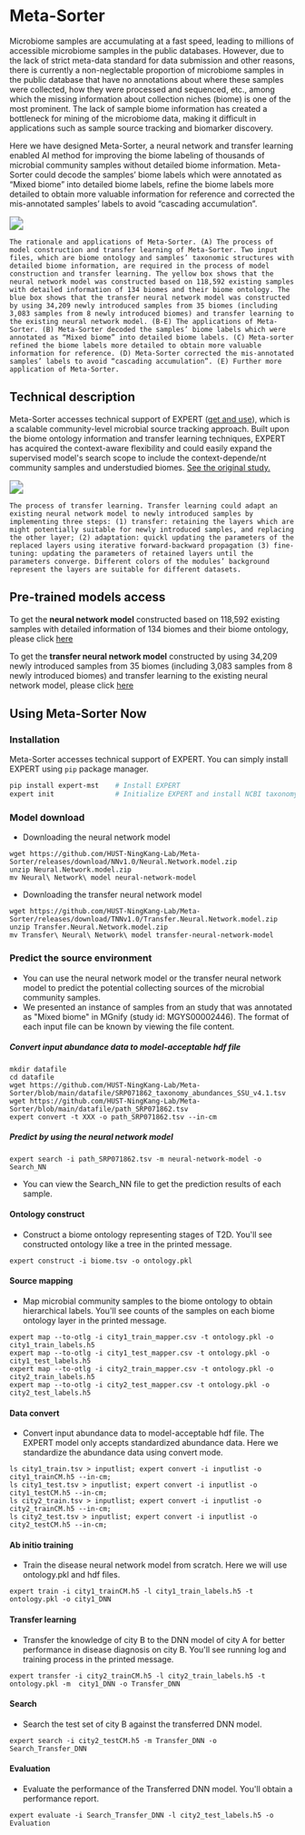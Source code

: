 # Meta-Sorter
Microbiome samples are accumulating at a fast speed, leading to millions of accessible microbiome samples in the public databases. However, due to the lack of strict meta-data standard for data submission and other reasons, there is currently a non-neglectable proportion of microbiome samples in the public database that have no annotations about where these samples were collected, how they were processed and sequenced, etc., among which the missing information about collection niches (biome) is one of the most prominent. The lack of sample biome information has created a bottleneck for mining of the microbiome data, making it difficult in applications such as sample source tracking and biomarker discovery.

Here we have designed Meta-Sorter, a neural network and transfer learning enabled AI method for improving the biome labeling of thousands of microbial community samples without detailed biome information. Meta-Sorter could decode the samples’ biome labels which were annotated as “Mixed biome” into detailed biome labels, refine the biome labels more detailed to obtain more valuable information for reference and corrected the mis-annotated samples’ labels to avoid “cascading accumulation”.

<img src="https://github.com/HUST-NingKang-Lab/Meta-Sorter/blob/main/The%20rationale%20and%20applications%20of%20Meta-Sorter.png" style="zoom:150%;" />

``
The rationale and applications of Meta-Sorter. (A) The process of model construction and transfer learning of Meta-Sorter. Two input files, which are biome ontology and samples’ taxonomic structures with detailed biome information, are required in the process of model construction and transfer learning. The yellow box shows that the neural network model was constructed based on 118,592 existing samples with detailed information of 134 biomes and their biome ontology. The blue box shows that the transfer neural network model was constructed by using 34,209 newly introduced samples from 35 biomes (including 3,083 samples from 8 newly introduced biomes) and transfer learning to the existing neural network model. (B-E) The applications of Meta-Sorter. (B) Meta-Sorter decoded the samples’ biome labels which were annotated as “Mixed biome” into detailed biome labels. (C) Meta-sorter refined the biome labels more detailed to obtain more valuable information for reference. (D) Meta-Sorter corrected the mis-annotated samples’ labels to avoid “cascading accumulation”. (E) Further more application of Meta-Sorter.
``

## Technical description
Meta-Sorter accesses technical support of EXPERT ([get and use](https://github.com/HUST-NingKang-Lab/EXPERT)), which is a scalable community-level microbial source tracking approach. Built upon the biome ontology information and transfer learning techniques, EXPERT has acquired the context-aware flexibility and could easily expand the supervised model's search scope to include the context-depende/nt community samples and understudied biomes. [See the original study.](https://academic.oup.com/bib/article/23/6/bbac396/6702669)

<img src="https://github.com/HUST-NingKang-Lab/Meta-Sorter/blob/main/The%20process%20of%20transfer%20learning.png" style="zoom:150%;" />

``
The process of transfer learning. Transfer learning could adapt an existing neural network model to newly introduced samples by implementing
three steps: (1) transfer: retaining the layers which are might potentially suitable for newly introduced samples, and replacing the other layer; (2) adaptation: quickl updating the parameters of the replaced layers using iterative forward-backward propagation (3) fine-tuning: updating the parameters of retained layers until the parameters converge. Different colors of the modules’ background represent the layers
are suitable for different datasets.
``

## Pre-trained models access
To get the **neural network model** constructed based on 118,592 existing samples with detailed information of 134 biomes and their biome ontology, please click [here](https://github.com/HUST-NingKang-Lab/Meta-Sorter/releases/tag/NNv1.0)   

To get the **transfer neural network model** constructed by using 34,209 newly introduced samples from 35 biomes (including 3,083 samples from 8 newly introduced biomes) and transfer learning to the existing neural network model, please click [here](https://github.com/HUST-NingKang-Lab/Meta-Sorter/releases/tag/TNNv1.0)

## Using Meta-Sorter Now
### Installation

Meta-Sorter accesses technical support of EXPERT. You can simply install EXPERT using `pip` package manager.

```bash
pip install expert-mst    # Install EXPERT
expert init               # Initialize EXPERT and install NCBI taxonomy database
```

### Model download
- Downloading the neural network model
```
wget https://github.com/HUST-NingKang-Lab/Meta-Sorter/releases/download/NNv1.0/Neural.Network.model.zip
unzip Neural.Network.model.zip
mv Neural\ Network\ model neural-network-model
```
- Downloading the transfer neural network model
```
wget https://github.com/HUST-NingKang-Lab/Meta-Sorter/releases/download/TNNv1.0/Transfer.Neural.Network.model.zip
unzip Transfer.Neural.Network.model.zip
mv Transfer\ Neural\ Network\ model transfer-neural-network-model
```

### Predict the source environment
- You can use the neural network model or the transfer neural network model to predict the potential collecting sources of the microbial community samples.
- We presented an instance of samples from an study that was annotated as "Mixed biome" in MGnify (study id: MGYS00002446). The format of each input file can be known by viewing the file content.

##### Convert input abundance data to model-acceptable hdf file
```
mkdir datafile
cd datafile
wget https://github.com/HUST-NingKang-Lab/Meta-Sorter/blob/main/datafile/SRP071862_taxonomy_abundances_SSU_v4.1.tsv
wget https://github.com/HUST-NingKang-Lab/Meta-Sorter/blob/main/datafile/path_SRP071862.tsv
expert convert -t XXX -o path_SRP071862.tsv --in-cm
```
##### Predict by using the neural network model
```
expert search -i path_SRP071862.tsv -m neural-network-model -o Search_NN
```
- You can view the Search_NN file to get the prediction results of each sample.

#### Ontology construct
- Construct a biome ontology representing stages of T2D. You'll see constructed ontology like a tree in the printed message.
```
expert construct -i biome.tsv -o ontology.pkl
```
#### Source mapping
- Map microbial community samples to the biome ontology to obtain hierarchical labels. You'll see counts of the samples on each biome ontology layer in the printed message.
```
expert map --to-otlg -i city1_train_mapper.csv -t ontology.pkl -o city1_train_labels.h5
expert map --to-otlg -i city1_test_mapper.csv -t ontology.pkl -o city1_test_labels.h5
expert map --to-otlg -i city2_train_mapper.csv -t ontology.pkl -o city2_train_labels.h5
expert map --to-otlg -i city2_test_mapper.csv -t ontology.pkl -o city2_test_labels.h5
```
#### Data convert
- Convert input abundance data to model-acceptable hdf file. The EXPERT model only accepts standardized abundance data. Here we standardize the abundance data using convert mode.
```
ls city1_train.tsv > inputlist; expert convert -i inputlist -o city1_trainCM.h5 --in-cm;
ls city1_test.tsv > inputlist; expert convert -i inputlist -o city1_testCM.h5 --in-cm;
ls city2_train.tsv > inputlist; expert convert -i inputlist -o city2_trainCM.h5 --in-cm;
ls city2_test.tsv > inputlist; expert convert -i inputlist -o city2_testCM.h5 --in-cm;
```
#### Ab initio training
- Train the disease neural network model from scratch. Here we will use ontology.pkl and hdf files.
```
expert train -i city1_trainCM.h5 -l city1_train_labels.h5 -t ontology.pkl -o city1_DNN
```
#### Transfer learning
- Transfer the knowledge of city B to the DNN model of city A for better performance in disease diagnosis on city B. You'll see running log and training process in the printed message.
```
expert transfer -i city2_trainCM.h5 -l city2_train_labels.h5 -t ontology.pkl -m  city1_DNN -o Transfer_DNN
```
#### Search
- Search the test set of city B against the transferred DNN model.
```
expert search -i city2_testCM.h5 -m Transfer_DNN -o Search_Transfer_DNN
```
#### Evaluation
- Evaluate the performance of the Transferred DNN model. You'll obtain a performance report.
```
expert evaluate -i Search_Transfer_DNN -l city2_test_labels.h5 -o Evaluation
```
